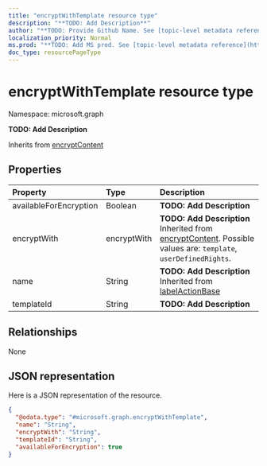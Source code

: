 ```yaml
---
title: "encryptWithTemplate resource type"
description: "**TODO: Add Description**"
author: "**TODO: Provide Github Name. See [topic-level metadata reference](https://msgo.azurewebsites.net/add/document/guidelines/metadata.html#topic-level-metadata)**"
localization_priority: Normal
ms.prod: "**TODO: Add MS prod. See [topic-level metadata reference](https://msgo.azurewebsites.net/add/document/guidelines/metadata.html#topic-level-metadata)**"
doc_type: resourcePageType
---
```


# encryptWithTemplate resource type


Namespace: microsoft.graph

**TODO: Add Description**


Inherits from [encryptContent](../resources/encryptcontent.md)

## Properties
|Property|Type|Description|
|:---|:---|:---|
|availableForEncryption|Boolean|**TODO: Add Description**|
|encryptWith|encryptWith|**TODO: Add Description** Inherited from [encryptContent](../resources/encryptcontent.md). Possible values are: `template`, `userDefinedRights`.|
|name|String|**TODO: Add Description** Inherited from [labelActionBase](../resources/labelactionbase.md)|
|templateId|String|**TODO: Add Description**|

## Relationships
None

## JSON representation
Here is a JSON representation of the resource.
<!-- {
  "blockType": "resource",
  "@odata.type": "microsoft.graph.encryptWithTemplate"
}
-->
``` json
{
  "@odata.type": "#microsoft.graph.encryptWithTemplate",
  "name": "String",
  "encryptWith": "String",
  "templateId": "String",
  "availableForEncryption": true
}
```

